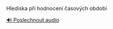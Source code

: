 
Hlediska při hodnocení časových období

[🔊 Poslechnout audio](/data/7-paragraphs/audio/chapter_87/para_006-Hlediska-pi-hodnocen-asovch-obdob.mp3)
